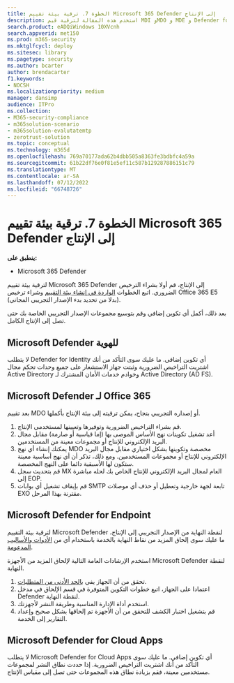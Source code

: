 ```yaml
---
title: الخطوة 7. ترقية بيئة تقييم Microsoft 365 Defender إلى الإنتاج
description: استخدم هذه المقالة لترقية قيم MDI وMDO و MDE و Defender for Cloud Apps إلى بيئتك المباشرة في Microsoft 365 Defender أو M365D.
search.product: eADQiWindows 10XVcnh
search.appverid: met150
ms.prod: m365-security
ms.mktglfcycl: deploy
ms.sitesec: library
ms.pagetype: security
ms.author: bcarter
author: brendacarter
f1.keywords:
- NOCSH
ms.localizationpriority: medium
manager: dansimp
audience: ITPro
ms.collection:
- M365-security-compliance
- m365solution-scenario
- m365solution-evalutatemtp
- zerotrust-solution
ms.topic: conceptual
ms.technology: m365d
ms.openlocfilehash: 769a70177ada62b4dbb505a8363fe3bdbfc4a59a
ms.sourcegitcommit: 61b22df76e0f81e5ef11c587b129287886151c79
ms.translationtype: MT
ms.contentlocale: ar-SA
ms.lasthandoff: 07/12/2022
ms.locfileid: "66748726"
---
```

# <a name="step-7-promote-your-microsoft-365-defender-evaluation-environment-to-production"></a>الخطوة 7. ترقية بيئة تقييم Microsoft 365 Defender إلى الإنتاج

**ينطبق على:**
- Microsoft 365 Defender

لترقية بيئة تقييم Microsoft 365 Defender إلى الإنتاج، قم أولا بشراء الترخيص الضروري. اتبع الخطوات [الواردة في إنشاء بيئة التقييم](eval-create-eval-environment.md) وشراء ترخيص Office 365 E5 (بدلا من تحديد بدء الإصدار التجريبي المجاني).

بعد ذلك، أكمل أي تكوين إضافي وقم بتوسيع مجموعات الإصدار التجريبي الخاصة بك حتى تصل إلى الإنتاج الكامل.

## <a name="microsoft-defender-for-identity"></a>Microsoft Defender للهوية

لا يتطلب Defender for Identity أي تكوين إضافي. ما عليك سوى التأكد من أنك اشتريت التراخيص الضرورية وثبتت جهاز الاستشعار على جميع وحدات تحكم مجال Active Directory وخوادم خدمات الأمان المشترك لـ Active Directory (AD FS).

## <a name="microsoft-defender-for-office-365"></a>Microsoft Defender لـ Office 365

بعد تقييم MDO أو إصداره التجريبي بنجاح، يمكن ترقيته إلى بيئة الإنتاج بأكملها.

1. قم بشراء التراخيص الضرورية وتوفيرها وتعيينها لمستخدمي الإنتاج.
2. أعد تشغيل تكوينات نهج الأساس الموصى بها (إما قياسية أو صارمة) مقابل مجال البريد الإلكتروني للإنتاج أو مجموعات معينة من المستخدمين.
3. يمكنك إنشاء أي نهج MDO مخصصة وتكوينها بشكل اختياري مقابل مجال البريد الإلكتروني للإنتاج أو مجموعات المستخدمين.  ومع ذلك، تذكر أن أي نهج أساسية معينة ستكون لها الأسبقية دائما على النهج المخصصة.
4. قم بتحديث سجل MX العام لمجال البريد الإلكتروني للإنتاج الخاص بك لحله مباشرة إلى EOP.
5. قم بإيقاف تشغيل أي بوابات SMTP تابعة لجهة خارجية وتعطيل أو حذف أي موصلات EXO مقترنة بهذا المرحل.

## <a name="microsoft-defender-for-endpoint"></a>Microsoft Defender for Endpoint

لترقية بيئة التقييم Microsoft Defender لنقطة النهاية من الإصدار التجريبي إلى الإنتاج، ما عليك سوى إلحاق المزيد من نقاط النهاية بالخدمة باستخدام أي من [الأدوات والأساليب المدعومة](../defender-endpoint/onboard-configure.md).

استخدم الإرشادات العامة التالية لإلحاق المزيد من الأجهزة Microsoft Defender لنقطة النهاية.

1. تحقق من أن الجهاز يفي [بالحد الأدنى من المتطلبات](../defender-endpoint/minimum-requirements.md).
2. اعتمادا على الجهاز، اتبع خطوات التكوين المتوفرة في قسم الإلحاق في مدخل Defender لنقطة النهاية.
3. استخدم أداة الإدارة المناسبة وطريقة النشر لأجهزتك.
4. قم بتشغيل اختبار الكشف للتحقق من أن الأجهزة تم إلحاقها بشكل صحيح وإعداد التقارير إلى الخدمة.

## <a name="microsoft-defender-for-cloud-apps"></a>Microsoft Defender for Cloud Apps

لا يتطلب Microsoft Defender for Cloud Apps أي تكوين إضافي. ما عليك سوى التأكد من أنك اشتريت التراخيص الضرورية. إذا حددت نطاق النشر لمجموعات مستخدمين معينة، فقم بزيادة نطاق هذه المجموعات حتى تصل إلى مقياس الإنتاج.
